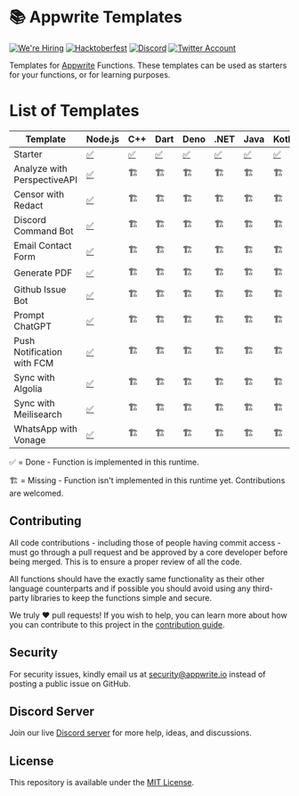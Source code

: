 # 📚 Appwrite Templates

[![We're Hiring](https://img.shields.io/static/v1?label=We're&message=Hiring&color=blue&style=flat-square)](https://appwrite.io/company/careers)
[![Hacktoberfest](https://img.shields.io/static/v1?label=hacktoberfest&message=ready&color=191120&style=flat-square)](https://hacktoberfest.appwrite.io)
[![Discord](https://img.shields.io/discord/564160730845151244?label=discord&style=flat-square)](https://appwrite.io/discord?r=Github)
[![Twitter Account](https://img.shields.io/twitter/follow/appwrite?color=00acee&label=twitter&style=flat-square)](https://twitter.com/appwrite)

Templates for [Appwrite](https://appwrite.io/) Functions. These templates can be used as starters for your functions, or for learning purposes.

# List of Templates

<!-- TABLE:START -->
| Template                    | Node.js                               | C++              | Dart              | Deno              | .NET                | Java              | Kotlin              | PHP              | Python              | Ruby              | Swift              |
| --------------------------- | ------------------------------------- | ---------------- | ----------------- | ----------------- | ------------------- | ----------------- | ------------------- | ---------------- | ------------------- | ----------------- | ------------------ |
| Starter                     | [✅](node/starter)                     | [✅](cpp/starter) | [✅](dart/starter) | [✅](deno/starter) | [✅](dotnet/starter) | [✅](java/starter) | [✅](kotlin/starter) | [✅](php/starter) | [✅](python/starter) | [✅](ruby/starter) | [✅](swift/starter) |
| Analyze with PerspectiveAPI | [✅](node/analyze-with-perspectiveapi) | 🏗️              | 🏗️               | 🏗️               | 🏗️                 | 🏗️               | 🏗️                 | 🏗️              | 🏗️                 | 🏗️               | 🏗️                |
| Censor with Redact          | [✅](node/censor-with-redact)          | 🏗️              | 🏗️               | 🏗️               | 🏗️                 | 🏗️               | 🏗️                 | 🏗️              | 🏗️                 | 🏗️               | 🏗️                |
| Discord Command Bot         | [✅](node/discord-command-bot)         | 🏗️              | 🏗️               | 🏗️               | 🏗️                 | 🏗️               | 🏗️                 | 🏗️              | 🏗️                 | 🏗️               | 🏗️                |
| Email Contact Form          | [✅](node/email-contact-form)          | 🏗️              | 🏗️               | 🏗️               | 🏗️                 | 🏗️               | 🏗️                 | 🏗️              | 🏗️                 | 🏗️               | 🏗️                |
| Generate PDF                | [✅](node/generate-pdf)                | 🏗️              | 🏗️               | 🏗️               | 🏗️                 | 🏗️               | 🏗️                 | 🏗️              | 🏗️                 | 🏗️               | 🏗️                |
| Github Issue Bot            | [✅](node/github-issue-bot)            | 🏗️              | 🏗️               | 🏗️               | 🏗️                 | 🏗️               | 🏗️                 | 🏗️              | 🏗️                 | 🏗️               | 🏗️                |
| Prompt ChatGPT              | [✅](node/prompt-chatgpt)              | 🏗️              | 🏗️               | 🏗️               | 🏗️                 | 🏗️               | 🏗️                 | 🏗️              | 🏗️                 | 🏗️               | 🏗️                |
| Push Notification with FCM  | [✅](node/push-notification-with-fcm)  | 🏗️              | 🏗️               | 🏗️               | 🏗️                 | 🏗️               | 🏗️                 | 🏗️              | 🏗️                 | 🏗️               | 🏗️                |
| Sync with Algolia           | [✅](node/sync-with-algolia)           | 🏗️              | 🏗️               | 🏗️               | 🏗️                 | 🏗️               | 🏗️                 | 🏗️              | 🏗️                 | 🏗️               | 🏗️                |
| Sync with Meilisearch       | [✅](node/sync-with-meilisearch)       | 🏗️              | 🏗️               | 🏗️               | 🏗️                 | 🏗️               | 🏗️                 | 🏗️              | 🏗️                 | 🏗️               | 🏗️                |
| WhatsApp with Vonage        | [✅](node/whatsapp-with-vonage)        | 🏗️              | 🏗️               | 🏗️               | 🏗️                 | 🏗️               | 🏗️                 | 🏗️              | 🏗️                 | 🏗️               | 🏗️                |
<!-- TABLE:END -->

✅ = Done - Function is implemented in this runtime.

🏗️ = Missing - Function isn't implemented in this runtime yet. Contributions are welcomed.

## Contributing

All code contributions - including those of people having commit access - must go through a pull request and be approved by a core developer before being merged. This is to ensure a proper review of all the code.

All functions should have the exactly same functionality as their other language counterparts and if possible you should avoid using any third-party libraries to keep the functions simple and secure.

We truly ❤️ pull requests! If you wish to help, you can learn more about how you can contribute to this project in the [contribution guide](https://github.com/open-runtimes/.github/blob/main/CONTRIBUTING.md).


## Security

For security issues, kindly email us at [security@appwrite.io](mailto:security@appwrite.io) instead of posting a public issue on GitHub.

## Discord Server

Join our live [Discord server](https://appwrite.io/discord) for more help, ideas, and discussions.

## License

This repository is available under the [MIT License](./LICENSE).
